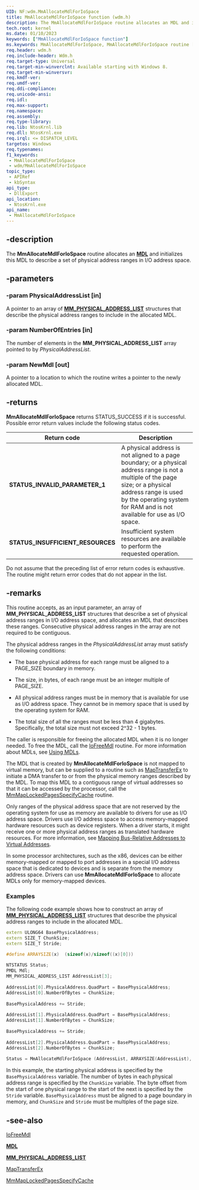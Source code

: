 ```yaml
---
UID: NF:wdm.MmAllocateMdlForIoSpace
title: MmAllocateMdlForIoSpace function (wdm.h)
description: The MmAllocateMdlForIoSpace routine allocates an MDL and initializes this MDL to describe a set of physical address ranges in I/O address space.
tech.root: kernel
ms.date: 01/10/2023
keywords: ["MmAllocateMdlForIoSpace function"]
ms.keywords: MmAllocateMdlForIoSpace, MmAllocateMdlForIoSpace routine [Kernel-Mode Driver Architecture], kernel.mmallocatemdlforiospace, wdm/MmAllocateMdlForIoSpace
req.header: wdm.h
req.include-header: Wdm.h
req.target-type: Universal
req.target-min-winverclnt: Available starting with Windows 8.
req.target-min-winversvr: 
req.kmdf-ver: 
req.umdf-ver: 
req.ddi-compliance: 
req.unicode-ansi: 
req.idl: 
req.max-support: 
req.namespace: 
req.assembly: 
req.type-library: 
req.lib: NtosKrnl.lib
req.dll: NtosKrnl.exe
req.irql: <= DISPATCH_LEVEL
targetos: Windows
req.typenames: 
f1_keywords:
 - MmAllocateMdlForIoSpace
 - wdm/MmAllocateMdlForIoSpace
topic_type:
 - APIRef
 - kbSyntax
api_type:
 - DllExport
api_location:
 - NtosKrnl.exe
api_name:
 - MmAllocateMdlForIoSpace
---
```


## -description

The **MmAllocateMdlForIoSpace** routine allocates an [**MDL**](/windows-hardware/drivers/ddi/wdm/ns-wdm-_mdl) and initializes this MDL to describe a set of physical address ranges in I/O address space.

## -parameters

### -param PhysicalAddressList [in]

A pointer to an array of [**MM_PHYSICAL_ADDRESS_LIST**](/windows-hardware/drivers/ddi/wdm/ns-wdm-_mm_physical_address_list) structures that describe the physical address ranges to include in the allocated MDL.

### -param NumberOfEntries [in]

The number of elements in the **MM_PHYSICAL_ADDRESS_LIST** array pointed to by *PhysicalAddressList*.

### -param NewMdl [out]

A pointer to a location to which the routine writes a pointer to the newly allocated MDL.

## -returns

**MmAllocateMdlForIoSpace** returns STATUS_SUCCESS if it is successful. Possible error return values include the following status codes.

| Return code | Description |
|---|---|
| **STATUS_INVALID_PARAMETER_1** | A physical address is not aligned to a page boundary; or a physical address range is not a multiple of the page size; or a physical address range is used by the operating system for RAM and is not available for use as I/O space. |
| **STATUS_INSUFFICIENT_RESOURCES** | Insufficient system resources are available to perform the requested operation. |

Do not assume that the preceding list of error return codes is exhaustive. The routine might return error codes that do not appear in the list.

## -remarks

This routine accepts, as an input parameter, an array of **MM_PHYSICAL_ADDRESS_LIST** structures that describe a set of physical address ranges in I/O address space, and allocates an MDL that describes these ranges. Consecutive physical address ranges in the array are not required to be contiguous.

The physical address ranges in the *PhysicalAddressList* array must satisfy the following conditions:

- The base physical address for each range must be aligned to a PAGE_SIZE boundary in memory.

- The size, in bytes, of each range must be an integer multiple of PAGE_SIZE.

- All physical address ranges must be in memory that is available for use as I/O address space. They cannot be in memory space that is used by the operating system for RAM.

- The total size of all the ranges must be less than 4 gigabytes. Specifically, the total size must not exceed 2^32 - 1 bytes.

The caller is responsible for freeing the allocated MDL when it is no longer needed. To free the MDL, call the [IoFreeMdl](/windows-hardware/drivers/ddi/wdm/nf-wdm-iofreemdl) routine. For more information about MDLs, see [Using MDLs](/windows-hardware/drivers/kernel/using-mdls).

The MDL that is created by **MmAllocateMdlForIoSpace** is not mapped to virtual memory, but can be supplied to a routine such as [MapTransferEx](/windows-hardware/drivers/ddi/wdm/nc-wdm-pmap_transfer_ex) to initiate a DMA transfer to or from the physical memory ranges described by the MDL. To map this MDL to a contiguous range of virtual addresses so that it can be accessed by the processor, call the [MmMapLockedPagesSpecifyCache](/windows-hardware/drivers/ddi/wdm/nf-wdm-mmmaplockedpagesspecifycache) routine.

Only ranges of the physical address space that are not reserved by the operating system for use as memory are available to drivers for use as I/O address space. Drivers use I/O address space to access memory-mapped hardware resources such as device registers. When a driver starts, it might receive one or more physical address ranges as translated hardware resources. For more information, see [Mapping Bus-Relative Addresses to Virtual Addresses](/windows-hardware/drivers/kernel/mapping-bus-relative-addresses-to-virtual-addresses).

In some processor architectures, such as the x86, devices can be either memory-mapped or mapped to port addresses in a special  I/O address space that is dedicated to devices and is separate from the memory address space. Drivers can use **MmAllocateMdlForIoSpace** to allocate MDLs only for memory-mapped devices.

### Examples

The following code example shows how to construct an array of [**MM_PHYSICAL_ADDRESS_LIST**](/windows-hardware/drivers/ddi/wdm/ns-wdm-_mm_physical_address_list) structures that describe the physical address ranges to include in the allocated MDL.

```cpp
extern ULONG64 BasePhysicalAddress;
extern SIZE_T ChunkSize;
extern SIZE_T Stride;

#define ARRAYSIZE(x)  (sizeof(x)/sizeof((x)[0]))
 
NTSTATUS Status;
PMDL Mdl;
MM_PHYSICAL_ADDRESS_LIST AddressList[3];
 
AddressList[0].PhysicalAddress.QuadPart = BasePhysicalAddress;
AddressList[0].NumberOfBytes = ChunkSize;
 
BasePhysicalAddress += Stride;
 
AddressList[1].PhysicalAddress.QuadPart = BasePhysicalAddress;
AddressList[1].NumberOfBytes = ChunkSize;
 
BasePhysicalAddress += Stride;
 
AddressList[2].PhysicalAddress.QuadPart = BasePhysicalAddress;
AddressList[2].NumberOfBytes = ChunkSize;
 
Status = MmAllocateMdlForIoSpace (AddressList, ARRAYSIZE(AddressList), &Mdl);
```

In this example, the starting physical address is specified by the `BasePhysicalAddress` variable. The number of bytes in each physical address range is specified by the `ChunkSize` variable. The byte offset from the start of one physical range to the start of the next is specified by the `Stride` variable. `BasePhysicalAddress` must be aligned to a page boundary in memory, and `ChunkSize` and `Stride` must be multiples of the page size.

## -see-also

[IoFreeMdl](/windows-hardware/drivers/ddi/wdm/nf-wdm-iofreemdl)

[**MDL**](/windows-hardware/drivers/ddi/wdm/ns-wdm-_mdl)

[**MM_PHYSICAL_ADDRESS_LIST**](/windows-hardware/drivers/ddi/wdm/ns-wdm-_mm_physical_address_list)

[MapTransferEx](/windows-hardware/drivers/ddi/wdm/nc-wdm-pmap_transfer_ex)

[MmMapLockedPagesSpecifyCache](/windows-hardware/drivers/ddi/wdm/nf-wdm-mmmaplockedpagesspecifycache)
